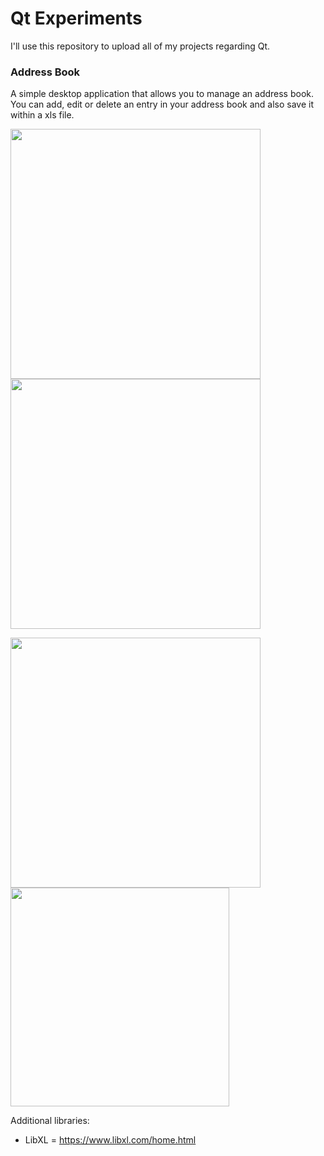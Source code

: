 # Qt Experiments
I'll use this repository to upload all of my projects regarding Qt.

### Address Book
A simple desktop application that allows you to manage an address book. You can add, edit or delete an entry in your address book and also save it within a xls file.
 
<img src="https://github.com/rox630/Qt_Experiments/blob/main/sample_images/Start.PNG" width="400">  <img src="https://github.com/rox630/Qt_Experiments/blob/main/sample_images/Add.PNG" width="400">

<img src="https://github.com/rox630/Qt_Experiments/blob/main/sample_images/Address.PNG" width="400">  <img src="https://github.com/rox630/Qt_Experiments/blob/main/sample_images/excel.PNG" width="350">

Additional libraries:
* LibXL = https://www.libxl.com/home.html

